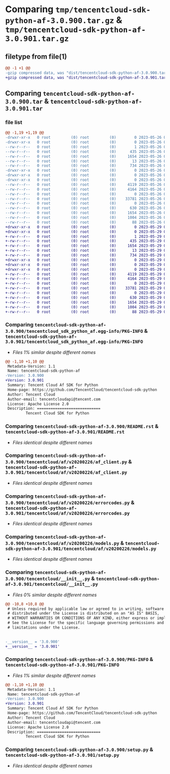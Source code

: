 # Comparing `tmp/tencentcloud-sdk-python-af-3.0.900.tar.gz` & `tmp/tencentcloud-sdk-python-af-3.0.901.tar.gz`

## filetype from file(1)

```diff
@@ -1 +1 @@
-gzip compressed data, was "dist/tencentcloud-sdk-python-af-3.0.900.tar", last modified: Fri May 26 02:08:53 2023, max compression
+gzip compressed data, was "dist/tencentcloud-sdk-python-af-3.0.901.tar", last modified: Mon May 29 02:15:12 2023, max compression
```

## Comparing `tencentcloud-sdk-python-af-3.0.900.tar` & `tencentcloud-sdk-python-af-3.0.901.tar`

### file list

```diff
@@ -1,19 +1,19 @@
-drwxr-xr-x   0 root         (0) root         (0)        0 2023-05-26 02:08:53.000000 tencentcloud-sdk-python-af-3.0.900/
-drwxr-xr-x   0 root         (0) root         (0)        0 2023-05-26 02:08:53.000000 tencentcloud-sdk-python-af-3.0.900/tencentcloud_sdk_python_af.egg-info/
--rw-r--r--   0 root         (0) root         (0)        1 2023-05-26 02:08:53.000000 tencentcloud-sdk-python-af-3.0.900/tencentcloud_sdk_python_af.egg-info/dependency_links.txt
--rw-r--r--   0 root         (0) root         (0)      435 2023-05-26 02:08:53.000000 tencentcloud-sdk-python-af-3.0.900/tencentcloud_sdk_python_af.egg-info/SOURCES.txt
--rw-r--r--   0 root         (0) root         (0)     1654 2023-05-26 02:08:53.000000 tencentcloud-sdk-python-af-3.0.900/tencentcloud_sdk_python_af.egg-info/PKG-INFO
--rw-r--r--   0 root         (0) root         (0)       13 2023-05-26 02:08:53.000000 tencentcloud-sdk-python-af-3.0.900/tencentcloud_sdk_python_af.egg-info/top_level.txt
--rw-r--r--   0 root         (0) root         (0)      734 2023-05-26 02:08:53.000000 tencentcloud-sdk-python-af-3.0.900/README.rst
-drwxr-xr-x   0 root         (0) root         (0)        0 2023-05-26 02:08:53.000000 tencentcloud-sdk-python-af-3.0.900/tencentcloud/
-drwxr-xr-x   0 root         (0) root         (0)        0 2023-05-26 02:08:53.000000 tencentcloud-sdk-python-af-3.0.900/tencentcloud/af/
-drwxr-xr-x   0 root         (0) root         (0)        0 2023-05-26 02:08:53.000000 tencentcloud-sdk-python-af-3.0.900/tencentcloud/af/v20200226/
--rw-r--r--   0 root         (0) root         (0)     4119 2023-05-26 02:08:53.000000 tencentcloud-sdk-python-af-3.0.900/tencentcloud/af/v20200226/af_client.py
--rw-r--r--   0 root         (0) root         (0)     4164 2023-05-26 02:08:53.000000 tencentcloud-sdk-python-af-3.0.900/tencentcloud/af/v20200226/errorcodes.py
--rw-r--r--   0 root         (0) root         (0)        0 2023-05-26 02:08:53.000000 tencentcloud-sdk-python-af-3.0.900/tencentcloud/af/v20200226/__init__.py
--rw-r--r--   0 root         (0) root         (0)    33781 2023-05-26 02:08:53.000000 tencentcloud-sdk-python-af-3.0.900/tencentcloud/af/v20200226/models.py
--rw-r--r--   0 root         (0) root         (0)        0 2023-05-26 02:08:53.000000 tencentcloud-sdk-python-af-3.0.900/tencentcloud/af/__init__.py
--rw-r--r--   0 root         (0) root         (0)      630 2023-05-26 02:08:53.000000 tencentcloud-sdk-python-af-3.0.900/tencentcloud/__init__.py
--rw-r--r--   0 root         (0) root         (0)     1654 2023-05-26 02:08:53.000000 tencentcloud-sdk-python-af-3.0.900/PKG-INFO
--rw-r--r--   0 root         (0) root         (0)     1004 2023-05-26 02:08:53.000000 tencentcloud-sdk-python-af-3.0.900/setup.py
--rw-r--r--   0 root         (0) root         (0)       88 2023-05-26 02:08:53.000000 tencentcloud-sdk-python-af-3.0.900/setup.cfg
+drwxr-xr-x   0 root         (0) root         (0)        0 2023-05-29 02:15:12.000000 tencentcloud-sdk-python-af-3.0.901/
+drwxr-xr-x   0 root         (0) root         (0)        0 2023-05-29 02:15:12.000000 tencentcloud-sdk-python-af-3.0.901/tencentcloud_sdk_python_af.egg-info/
+-rw-r--r--   0 root         (0) root         (0)        1 2023-05-29 02:15:12.000000 tencentcloud-sdk-python-af-3.0.901/tencentcloud_sdk_python_af.egg-info/dependency_links.txt
+-rw-r--r--   0 root         (0) root         (0)      435 2023-05-29 02:15:12.000000 tencentcloud-sdk-python-af-3.0.901/tencentcloud_sdk_python_af.egg-info/SOURCES.txt
+-rw-r--r--   0 root         (0) root         (0)     1654 2023-05-29 02:15:12.000000 tencentcloud-sdk-python-af-3.0.901/tencentcloud_sdk_python_af.egg-info/PKG-INFO
+-rw-r--r--   0 root         (0) root         (0)       13 2023-05-29 02:15:12.000000 tencentcloud-sdk-python-af-3.0.901/tencentcloud_sdk_python_af.egg-info/top_level.txt
+-rw-r--r--   0 root         (0) root         (0)      734 2023-05-29 02:15:11.000000 tencentcloud-sdk-python-af-3.0.901/README.rst
+drwxr-xr-x   0 root         (0) root         (0)        0 2023-05-29 02:15:12.000000 tencentcloud-sdk-python-af-3.0.901/tencentcloud/
+drwxr-xr-x   0 root         (0) root         (0)        0 2023-05-29 02:15:12.000000 tencentcloud-sdk-python-af-3.0.901/tencentcloud/af/
+drwxr-xr-x   0 root         (0) root         (0)        0 2023-05-29 02:15:12.000000 tencentcloud-sdk-python-af-3.0.901/tencentcloud/af/v20200226/
+-rw-r--r--   0 root         (0) root         (0)     4119 2023-05-29 02:15:11.000000 tencentcloud-sdk-python-af-3.0.901/tencentcloud/af/v20200226/af_client.py
+-rw-r--r--   0 root         (0) root         (0)     4164 2023-05-29 02:15:11.000000 tencentcloud-sdk-python-af-3.0.901/tencentcloud/af/v20200226/errorcodes.py
+-rw-r--r--   0 root         (0) root         (0)        0 2023-05-29 02:15:11.000000 tencentcloud-sdk-python-af-3.0.901/tencentcloud/af/v20200226/__init__.py
+-rw-r--r--   0 root         (0) root         (0)    33781 2023-05-29 02:15:11.000000 tencentcloud-sdk-python-af-3.0.901/tencentcloud/af/v20200226/models.py
+-rw-r--r--   0 root         (0) root         (0)        0 2023-05-29 02:15:11.000000 tencentcloud-sdk-python-af-3.0.901/tencentcloud/af/__init__.py
+-rw-r--r--   0 root         (0) root         (0)      630 2023-05-29 02:15:11.000000 tencentcloud-sdk-python-af-3.0.901/tencentcloud/__init__.py
+-rw-r--r--   0 root         (0) root         (0)     1654 2023-05-29 02:15:12.000000 tencentcloud-sdk-python-af-3.0.901/PKG-INFO
+-rw-r--r--   0 root         (0) root         (0)     1004 2023-05-29 02:15:11.000000 tencentcloud-sdk-python-af-3.0.901/setup.py
+-rw-r--r--   0 root         (0) root         (0)       88 2023-05-29 02:15:12.000000 tencentcloud-sdk-python-af-3.0.901/setup.cfg
```

### Comparing `tencentcloud-sdk-python-af-3.0.900/tencentcloud_sdk_python_af.egg-info/PKG-INFO` & `tencentcloud-sdk-python-af-3.0.901/tencentcloud_sdk_python_af.egg-info/PKG-INFO`

 * *Files 1% similar despite different names*

```diff
@@ -1,10 +1,10 @@
 Metadata-Version: 1.1
 Name: tencentcloud-sdk-python-af
-Version: 3.0.900
+Version: 3.0.901
 Summary: Tencent Cloud Af SDK for Python
 Home-page: https://github.com/TencentCloud/tencentcloud-sdk-python
 Author: Tencent Cloud
 Author-email: tencentcloudapi@tencent.com
 License: Apache License 2.0
 Description: ============================
         Tencent Cloud SDK for Python
```

### Comparing `tencentcloud-sdk-python-af-3.0.900/README.rst` & `tencentcloud-sdk-python-af-3.0.901/README.rst`

 * *Files identical despite different names*

### Comparing `tencentcloud-sdk-python-af-3.0.900/tencentcloud/af/v20200226/af_client.py` & `tencentcloud-sdk-python-af-3.0.901/tencentcloud/af/v20200226/af_client.py`

 * *Files identical despite different names*

### Comparing `tencentcloud-sdk-python-af-3.0.900/tencentcloud/af/v20200226/errorcodes.py` & `tencentcloud-sdk-python-af-3.0.901/tencentcloud/af/v20200226/errorcodes.py`

 * *Files identical despite different names*

### Comparing `tencentcloud-sdk-python-af-3.0.900/tencentcloud/af/v20200226/models.py` & `tencentcloud-sdk-python-af-3.0.901/tencentcloud/af/v20200226/models.py`

 * *Files identical despite different names*

### Comparing `tencentcloud-sdk-python-af-3.0.900/tencentcloud/__init__.py` & `tencentcloud-sdk-python-af-3.0.901/tencentcloud/__init__.py`

 * *Files 0% similar despite different names*

```diff
@@ -10,8 +10,8 @@
 # Unless required by applicable law or agreed to in writing, software
 # distributed under the License is distributed on an "AS IS" BASIS,
 # WITHOUT WARRANTIES OR CONDITIONS OF ANY KIND, either express or implied.
 # See the License for the specific language governing permissions and
 # limitations under the License.
 
 
-__version__ = '3.0.900'
+__version__ = '3.0.901'
```

### Comparing `tencentcloud-sdk-python-af-3.0.900/PKG-INFO` & `tencentcloud-sdk-python-af-3.0.901/PKG-INFO`

 * *Files 1% similar despite different names*

```diff
@@ -1,10 +1,10 @@
 Metadata-Version: 1.1
 Name: tencentcloud-sdk-python-af
-Version: 3.0.900
+Version: 3.0.901
 Summary: Tencent Cloud Af SDK for Python
 Home-page: https://github.com/TencentCloud/tencentcloud-sdk-python
 Author: Tencent Cloud
 Author-email: tencentcloudapi@tencent.com
 License: Apache License 2.0
 Description: ============================
         Tencent Cloud SDK for Python
```

### Comparing `tencentcloud-sdk-python-af-3.0.900/setup.py` & `tencentcloud-sdk-python-af-3.0.901/setup.py`

 * *Files identical despite different names*

